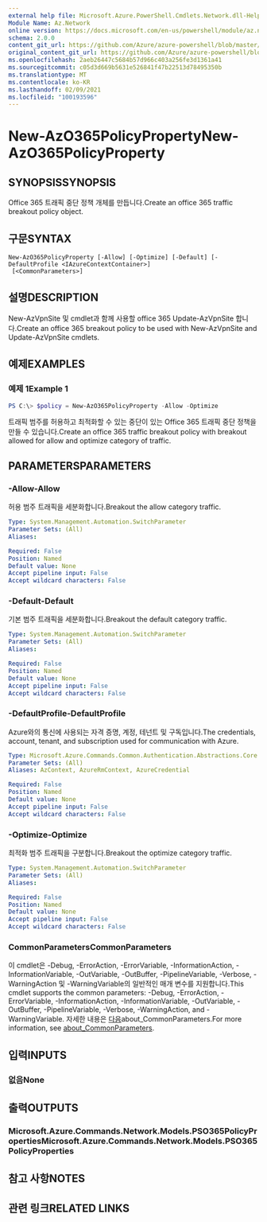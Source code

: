 ```yaml
---
external help file: Microsoft.Azure.PowerShell.Cmdlets.Network.dll-Help.xml
Module Name: Az.Network
online version: https://docs.microsoft.com/en-us/powershell/module/az.network/new-azo365policyproperty
schema: 2.0.0
content_git_url: https://github.com/Azure/azure-powershell/blob/master/src/Network/Network/help/New-AzO365PolicyProperty.md
original_content_git_url: https://github.com/Azure/azure-powershell/blob/master/src/Network/Network/help/New-AzO365PolicyProperty.md
ms.openlocfilehash: 2aeb26447c5684b57d966c403a256fe3d1361a41
ms.sourcegitcommit: c05d3d669b5631e526841f47b22513d78495350b
ms.translationtype: MT
ms.contentlocale: ko-KR
ms.lasthandoff: 02/09/2021
ms.locfileid: "100193596"
---
```

# <span data-ttu-id="68de4-101">New-AzO365PolicyProperty</span><span class="sxs-lookup"><span data-stu-id="68de4-101">New-AzO365PolicyProperty</span></span>

## <span data-ttu-id="68de4-102">SYNOPSIS</span><span class="sxs-lookup"><span data-stu-id="68de4-102">SYNOPSIS</span></span>
<span data-ttu-id="68de4-103">Office 365 트래픽 중단 정책 개체를 만듭니다.</span><span class="sxs-lookup"><span data-stu-id="68de4-103">Create an office 365 traffic breakout policy object.</span></span>

## <span data-ttu-id="68de4-104">구문</span><span class="sxs-lookup"><span data-stu-id="68de4-104">SYNTAX</span></span>

```
New-AzO365PolicyProperty [-Allow] [-Optimize] [-Default] [-DefaultProfile <IAzureContextContainer>]
 [<CommonParameters>]
```

## <span data-ttu-id="68de4-105">설명</span><span class="sxs-lookup"><span data-stu-id="68de4-105">DESCRIPTION</span></span>
<span data-ttu-id="68de4-106">New-AzVpnSite 및 cmdlet과 함께 사용할 office 365 Update-AzVpnSite 합니다.</span><span class="sxs-lookup"><span data-stu-id="68de4-106">Create an office 365 breakout policy to be used with New-AzVpnSite and Update-AzVpnSite cmdlets.</span></span>
## <span data-ttu-id="68de4-107">예제</span><span class="sxs-lookup"><span data-stu-id="68de4-107">EXAMPLES</span></span>

### <span data-ttu-id="68de4-108">예제 1</span><span class="sxs-lookup"><span data-stu-id="68de4-108">Example 1</span></span>
```powershell
PS C:\> $policy = New-AzO365PolicyProperty -Allow -Optimize
```

<span data-ttu-id="68de4-109">트래픽 범주를 허용하고 최적화할 수 있는 중단이 있는 Office 365 트래픽 중단 정책을 만들 수 있습니다.</span><span class="sxs-lookup"><span data-stu-id="68de4-109">Create an office 365 traffic breakout policy with breakout allowed for allow and optimize category of traffic.</span></span>

## <span data-ttu-id="68de4-110">PARAMETERS</span><span class="sxs-lookup"><span data-stu-id="68de4-110">PARAMETERS</span></span>

### <span data-ttu-id="68de4-111">-Allow</span><span class="sxs-lookup"><span data-stu-id="68de4-111">-Allow</span></span>
<span data-ttu-id="68de4-112">허용 범주 트래픽을 세분화합니다.</span><span class="sxs-lookup"><span data-stu-id="68de4-112">Breakout the allow category traffic.</span></span>

```yaml
Type: System.Management.Automation.SwitchParameter
Parameter Sets: (All)
Aliases:

Required: False
Position: Named
Default value: None
Accept pipeline input: False
Accept wildcard characters: False
```

### <span data-ttu-id="68de4-113">-Default</span><span class="sxs-lookup"><span data-stu-id="68de4-113">-Default</span></span>
<span data-ttu-id="68de4-114">기본 범주 트래픽을 세분화합니다.</span><span class="sxs-lookup"><span data-stu-id="68de4-114">Breakout the default category traffic.</span></span>

```yaml
Type: System.Management.Automation.SwitchParameter
Parameter Sets: (All)
Aliases:

Required: False
Position: Named
Default value: None
Accept pipeline input: False
Accept wildcard characters: False
```

### <span data-ttu-id="68de4-115">-DefaultProfile</span><span class="sxs-lookup"><span data-stu-id="68de4-115">-DefaultProfile</span></span>
<span data-ttu-id="68de4-116">Azure와의 통신에 사용되는 자격 증명, 계정, 테넌트 및 구독입니다.</span><span class="sxs-lookup"><span data-stu-id="68de4-116">The credentials, account, tenant, and subscription used for communication with Azure.</span></span>

```yaml
Type: Microsoft.Azure.Commands.Common.Authentication.Abstractions.Core.IAzureContextContainer
Parameter Sets: (All)
Aliases: AzContext, AzureRmContext, AzureCredential

Required: False
Position: Named
Default value: None
Accept pipeline input: False
Accept wildcard characters: False
```

### <span data-ttu-id="68de4-117">-Optimize</span><span class="sxs-lookup"><span data-stu-id="68de4-117">-Optimize</span></span>
<span data-ttu-id="68de4-118">최적화 범주 트래픽을 구분합니다.</span><span class="sxs-lookup"><span data-stu-id="68de4-118">Breakout the optimize category traffic.</span></span>

```yaml
Type: System.Management.Automation.SwitchParameter
Parameter Sets: (All)
Aliases:

Required: False
Position: Named
Default value: None
Accept pipeline input: False
Accept wildcard characters: False
```

### <span data-ttu-id="68de4-119">CommonParameters</span><span class="sxs-lookup"><span data-stu-id="68de4-119">CommonParameters</span></span>
<span data-ttu-id="68de4-120">이 cmdlet은 -Debug, -ErrorAction, -ErrorVariable, -InformationAction, -InformationVariable, -OutVariable, -OutBuffer, -PipelineVariable, -Verbose, -WarningAction 및 -WarningVariable의 일반적인 매개 변수를 지원합니다.</span><span class="sxs-lookup"><span data-stu-id="68de4-120">This cmdlet supports the common parameters: -Debug, -ErrorAction, -ErrorVariable, -InformationAction, -InformationVariable, -OutVariable, -OutBuffer, -PipelineVariable, -Verbose, -WarningAction, and -WarningVariable.</span></span> <span data-ttu-id="68de4-121">자세한 내용은 [다음](http://go.microsoft.com/fwlink/?LinkID=113216)about_CommonParameters.</span><span class="sxs-lookup"><span data-stu-id="68de4-121">For more information, see [about_CommonParameters](http://go.microsoft.com/fwlink/?LinkID=113216).</span></span>

## <span data-ttu-id="68de4-122">입력</span><span class="sxs-lookup"><span data-stu-id="68de4-122">INPUTS</span></span>

### <span data-ttu-id="68de4-123">없음</span><span class="sxs-lookup"><span data-stu-id="68de4-123">None</span></span>

## <span data-ttu-id="68de4-124">출력</span><span class="sxs-lookup"><span data-stu-id="68de4-124">OUTPUTS</span></span>

### <span data-ttu-id="68de4-125">Microsoft.Azure.Commands.Network.Models.PSO365PolicyProperties</span><span class="sxs-lookup"><span data-stu-id="68de4-125">Microsoft.Azure.Commands.Network.Models.PSO365PolicyProperties</span></span>

## <span data-ttu-id="68de4-126">참고 사항</span><span class="sxs-lookup"><span data-stu-id="68de4-126">NOTES</span></span>

## <span data-ttu-id="68de4-127">관련 링크</span><span class="sxs-lookup"><span data-stu-id="68de4-127">RELATED LINKS</span></span>
